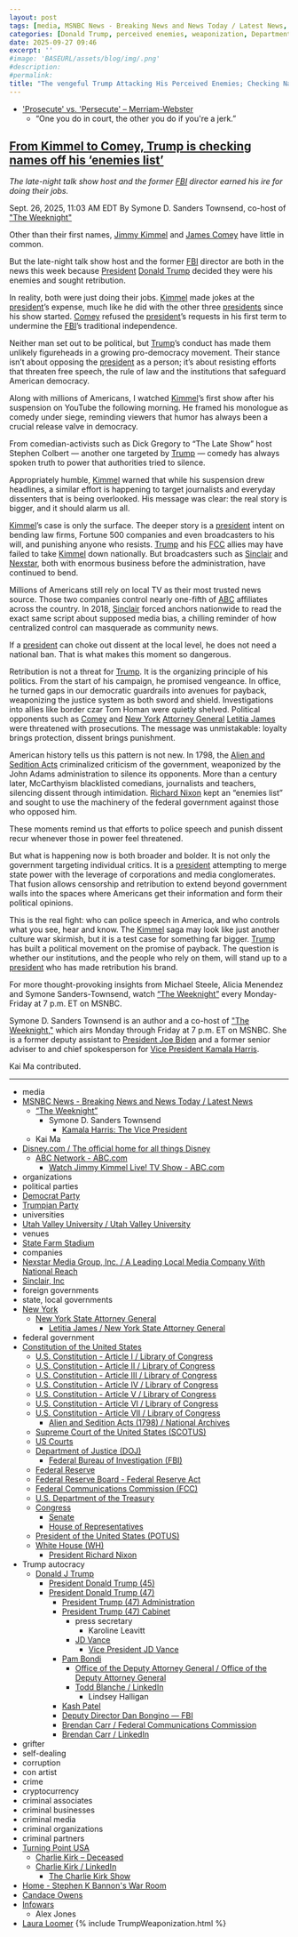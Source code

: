```yaml
---
layout: post
tags: [media, MSNBC News - Breaking News and News Today / Latest News, “The Weeknight”, Symone D. Sanders Townsend, Kamala Harris –  The Vice President, Kai Ma, Disney.com / The official home for all things Disney, ABC Network - ABC.com, Watch Jimmy Kimmel Live! TV Show - ABC.com, organizations, political parties, Democrat Party, Trumpian Party, universities, Utah Valley University / Utah Valley University, venues, State Farm Stadium, companies, Nexstar Media Group Inc. / A Leading Local Media Company With National Reach, Sinclair Inc, foreign governments, state local governments, New York, New York State Attorney General, Letitia James / New York State Attorney General, federal government, Constitution of the United States, U.S. Constitution - Article I / Library of Congress, U.S. Constitution - Article II / Library of Congress, U.S. Constitution - Article III / Library of Congress, U.S. Constitution - Article IV / Library of Congress, U.S. Constitution - Article V / Library of Congress, U.S. Constitution - Article VI / Library of Congress, U.S. Constitution - Article VII / Library of Congress, Alien and Sedition Acts (1798) / National Archives, Supreme Court of the United States (SCOTUS), US Courts, Department of Justice (DOJ), Federal Bureau of Investigation (FBI), Federal Reserve, Federal Reserve Board - Federal Reserve Act, Federal Communications Commission (FCC), U.S. Department of the Treasury, Congress, Senate, House of Representatives, President of the United States (POTUS), White House (WH), President Richard Nixon, Trump autocracy, Donald J Trump, President Donald Trump (45), President Donald Trump (47), President Trump (47) Administration, President Trump (47) Cabinet, press secretary, Karoline Leavitt, JD Vance, Vice President JD Vance, Pam Bondi, Office of the Deputy Attorney General / Office of the Deputy Attorney General, Todd Blanche / LinkedIn, Lindsey Halligan, Kash Patel, Deputy Director Dan Bongino — FBI, Brendan Carr / Federal Communications Commission, Brendan Carr / LinkedIn, grifter, self-dealing, corruption, con artist, crime, cryptocurrency, criminal associates, criminal businesses, criminal media, criminal organizations, criminal partners, Turning Point USA, Charlie Kirk – Deceased, Charlie Kirk / LinkedIn, The Charlie Kirk Show, Home - Stephen K Bannon’s War Room, Candace Owens, Infowars, Alex Jones, Laura Loomer]
categories: [Donald Trump, perceived enemies, weaponization, Department of Justice (DOJ), Pam Bondi, Lindsey Halligan, Federal Communications Commission (FCC), Federal Bureau of Investigation (FBI), ABC, Disney, James Comey, Jimmy Kimmel]
date: 2025-09-27 09:46
excerpt: ''
#image: 'BASEURL/assets/blog/img/.png'
#description:
#permalink:
title: "The venge​ful Trump Attacking His Perceived Enemies; Checking Names Off His List"
---
```



- ['Prosecute' vs. 'Persecute' – Merriam-Webster](https://www.merriam-webster.com/grammar/prosecuted-vs-persecuted-usage)
    - “One you do in court, the other you do if you're a jerk.”

## [From Kimmel to Comey, Trump is checking names off his ‘enemies list’](https://www.msnbc.com/opinion/msnbc-opinion/trump-comey-indictment-kimmel-enemies-list-retribution-rcna233872)

*The late-night talk show host and the former [FBI](https://www.fbi.gov/) director earned his ire for doing their jobs.*

Sept. 26, 2025, 11:03 AM EDT
By Symone D. Sanders Townsend, co-host of ["The Weeknight"](https://www.msnbc.com/weeknight)

Other than their first names, [Jimmy Kimmel](https://abc.com/show/9bfe2f4f-41ad-4492-a6dd-0b67db180543) and [James Comey](https://www.fbi.gov/history/directors/james-b-comey) have little in common.

But the late-night talk show host and the former [FBI](https://www.fbi.gov/) director are both in the news this week because [President](https://www.whitehouse.gov/) [Donald Trump](https://www.donaldjtrump.com/) decided they were his enemies and sought retribution.

In reality, both were just doing their jobs. [Kimmel](https://abc.com/show/9bfe2f4f-41ad-4492-a6dd-0b67db180543) made jokes at the [president](https://www.whitehouse.gov/)’s expense, much like he did with the other three [presidents](https://www.whitehouse.gov/) since his show started. [Comey](https://www.fbi.gov/history/directors/james-b-comey) refused the [president](https://www.whitehouse.gov/)’s requests in his first term to undermine the [FBI](https://www.fbi.gov/)’s traditional independence.

Neither man set out to be political, but [Trump](https://www.donaldjtrump.com/)’s conduct has made them unlikely figureheads in a growing pro-democracy movement. Their stance isn’t about opposing the [president](https://www.whitehouse.gov/) as a person; it’s about resisting efforts that threaten free speech, the rule of law and the institutions that safeguard American democracy.

Along with millions of Americans, I watched [Kimmel](https://abc.com/show/9bfe2f4f-41ad-4492-a6dd-0b67db180543)’s first show after his suspension on YouTube the following morning. He framed his monologue as comedy under siege, reminding viewers that humor has always been a crucial release valve in democracy.

From comedian-activists such as Dick Gregory to “The Late Show” host Stephen Colbert — another one targeted by [Trump](https://www.donaldjtrump.com/) — comedy has always spoken truth to power that authorities tried to silence.

Appropriately humble, [Kimmel](https://abc.com/show/9bfe2f4f-41ad-4492-a6dd-0b67db180543) warned that while his suspension drew headlines, a similar effort is happening to target journalists and everyday dissenters that is being overlooked. His message was clear: the real story is bigger, and it should alarm us all.

[Kimmel](https://abc.com/show/9bfe2f4f-41ad-4492-a6dd-0b67db180543)’s case is only the surface. The deeper story is a [president](https://www.whitehouse.gov/) intent on bending law firms, Fortune 500 companies and even broadcasters to his will, and punishing anyone who resists. [Trump](https://www.donaldjtrump.com/) and his [FCC](https:www.fcc.gov/) allies may have failed to take [Kimmel](https://abc.com/show/9bfe2f4f-41ad-4492-a6dd-0b67db180543) down nationally. But broadcasters such as [Sinclair](https://sbgi.net/) and [Nexstar](https://www.nexstar.tv/), both with enormous business before the administration, have continued to bend.

Millions of Americans still rely on local TV as their most trusted news source. Those two companies control nearly one-fifth of [ABC](https://abc.com/) affiliates across the country. In 2018, [Sinclair](https://sbgi.net/) forced anchors nationwide to read the exact same script about supposed media bias, a chilling reminder of how centralized control can masquerade as community news.

If a [president](https://www.whitehouse.gov/) can choke out dissent at the local level, he does not need a national ban. That is what makes this moment so dangerous.

Retribution is not a threat for [Trump](https://www.donaldjtrump.com/). It is the organizing principle of his politics. From the start of his campaign, he promised vengeance. In office, he turned gaps in our democratic guardrails into avenues for payback, weaponizing the justice system as both sword and shield. Investigations into allies like border czar Tom Homan were quietly shelved. Political opponents such as [Comey](https://www.fbi.gov/history/directors/james-b-comey) and [New York](https://www.ny.gov/) [Attorney General](https://ag.ny.gov/) [Letitia James](https://ag.ny.gov/about/meet-letitia-james) were threatened with prosecutions. The message was unmistakable: loyalty brings protection, dissent brings punishment.

American history tells us this pattern is not new. In 1798, the [Alien and Sedition Acts](https://www.archives.gov/milestone-documents/alien-and-sedition-acts) criminalized criticism of the government, weaponized by the John Adams administration to silence its opponents. More than a century later, McCarthyism blacklisted comedians, journalists and teachers, silencing dissent through intimidation. [Richard Nixon](https://www.nixonlibrary.gov/) kept an “enemies list” and sought to use the machinery of the federal government against those who opposed him.

These moments remind us that efforts to police speech and punish dissent recur whenever those in power feel threatened.

But what is happening now is both broader and bolder. It is not only the government targeting individual critics. It is a [president](https://www.whitehouse.gov/) attempting to merge state power with the leverage of corporations and media conglomerates. That fusion allows censorship and retribution to extend beyond government walls into the spaces where Americans get their information and form their political opinions.

This is the real fight: who can police speech in America, and who controls what you see, hear and know. The [Kimmel](https://abc.com/show/9bfe2f4f-41ad-4492-a6dd-0b67db180543) saga may look like just another culture war skirmish, but it is a test case for something far bigger. [Trump](https://www.donaldjtrump.com/) has built a political movement on the promise of payback. The question is whether our institutions, and the people who rely on them, will stand up to a [president](https://www.whitehouse.gov/) who has made retribution his brand.

For more thought-provoking insights from Michael Steele, Alicia Menendez and Symone Sanders-Townsend, watch [“The Weeknight”](https://www.msnbc.com/weeknight) every Monday-Friday at 7 p.m. ET on MSNBC.

Symone D. Sanders Townsend is an author and a co-host of ["The Weeknight,"](https://www.msnbc.com/weeknight) which airs Monday through Friday at 7 p.m. ET on MSNBC. She is a former deputy assistant to [President Joe Biden](https://bidenwhitehouse.archives.gov/) and a former senior adviser to and chief spokesperson for [Vice President Kamala Harris](https://bidenwhitehouse.archives.gov/administration/vice-president-harris/).

Kai Ma contributed.

----
- media
- [MSNBC News - Breaking News and News Today / Latest News](https://www.msnbc.com/)
    - [“The Weeknight”](https://www.msnbc.com/weeknight)
        - Symone D. Sanders Townsend
            - [Kamala Harris: The Vice President](https://bidenwhitehouse.archives.gov/administration/vice-president-harris/)
    - Kai Ma
- [Disney.com / The official home for all things Disney](https://www.disney.com/)
    - [ABC Network - ABC.com](https://abc.com/)
        - [Watch Jimmy Kimmel Live! TV Show - ABC.com](https://abc.com/show/9bfe2f4f-41ad-4492-a6dd-0b67db180543)
- organizations
- political parties
- [Democrat Party](https://www.democrats.org/)
- [Trumpian Party](https://www.gop.com/)
- universities
- [Utah Valley University / Utah Valley University](https://www.uvu.edu/)
- venues
- [State Farm Stadium](https://www.statefarmstadium.com/)
- companies
- [Nexstar Media Group, Inc. / A Leading Local Media Company With National Reach](https://www.nexstar.tv/)
- [Sinclair, Inc](https://sbgi.net/)
- foreign governments
- state, local governments 
- [New York](https://www.ny.gov/)
    - [New York State Attorney General](https://ag.ny.gov/)
        - [Letitia James / New York State Attorney General](https://ag.ny.gov/about/meet-letitia-james)
- federal government
- [Constitution of the United States](https://constitution.congress.gov/constitution/)
    - [U.S. Constitution - Article I / Library of Congress](https://constitution.congress.gov/constitution/article-1/)
    - [U.S. Constitution - Article II / Library of Congress](https://constitution.congress.gov/constitution/article-2/)
    - [U.S. Constitution - Article III / Library of Congress](https://constitution.congress.gov/constitution/article-3/)
    - [U.S. Constitution - Article IV / Library of Congress](https://constitution.congress.gov/constitution/article-4/)
    - [U.S. Constitution - Article V / Library of Congress](https://constitution.congress.gov/constitution/article-5/)
    - [U.S. Constitution - Article VI / Library of Congress](https://constitution.congress.gov/constitution/article-6/)
    - [U.S. Constitution - Article VII / Library of Congress](https://constitution.congress.gov/constitution/article-7/)
        - [Alien and Sedition Acts (1798) / National Archives](https://www.archives.gov/milestone-documents/alien-and-sedition-acts)
    - [Supreme Court of the United States (SCOTUS)](https://www.supremecourt.gov/)
    - [US Courts](https://www.uscourts.gov/)
    - [Department of Justice (DOJ)](https://www.justice.gov/)
        - [Federal Bureau of Investigation (FBI)](https://www.fbi.gov/)
    - [Federal Reserve](https;//www.federalreserve.gov/)
    - [Federal Reserve Board - Federal Reserve Act](https://www.federalreserve.gov/aboutthefed/fract.htm)
    - [Federal Communications Commission (FCC)](https://www.fcc.gov/)
    - [U.S. Department of the Treasury](https://home.treasury.gov/)
    - [Congress](https://www.congress.gov/)
        - [Senate](https://www.senate.gov/)
        - [House of Representatives](https://www.house.gov/)
     - [President of the United States (POTUS)](https://www.whitehouse.gov/)
    - [White House (WH)](https://www.whitehouse.gov/)
        - [President Richard Nixon](https://www.nixonlibrary.gov/)
- Trump autocracy
    - [Donald J Trump](https://www.donaldjtrump.com/)
        - [President Donald Trump (45)](https://trumpwhitehouse.archives.gov/)
        - [President Donald Trump (47)](https://www.whitehouse.gov/administration/donald-j-trump/)
            - [President Trump (47) Administration](https://www.whitehouse.gov/administration/)
            - [President Trump (47) Cabinet](https://www.whitehouse.gov/administration/the-cabinet/)
                - press secretary
                    - Karoline Leavitt
              - [JD Vance](https://www.linkedin.com/in/jd-vance-770a9047/)
                - [Vice President JD Vance](https://www.whitehouse.gov/administration/jd-vance/)
            - [Pam Bondi](https://www.justice.gov/ag/staff-profile/meet-attorney-general)
                - [Office of the Deputy Attorney General / Office of the Deputy Attorney General](https://www.justice.gov/dag)
                - [Todd Blanche / LinkedIn](https://www.linkedin.com/in/toddblanche/)
                    - Lindsey Halligan 
            - [Kash Patel](https://www.fbi.gov/about/leadership-and-structure/director-patel)
           - [Deputy Director Dan Bongino — FBI](https://www.fbi.gov/about/leadership-and-structure/deputy-director-dan-bongino)
            - [Brendan Carr / Federal Communications Commission](https://www.fcc.gov/about/leadership/brendan-carr)
            - [Brendan Carr / LinkedIn](https://www.linkedin.com/in/brendan-carr-0030b126/)
- grifter
- self-dealing
- corruption
- con artist
- crime
- cryptocurrency
- criminal associates
- criminal businesses
- criminal media
- criminal organizations
- criminal partners
- [Turning Point USA](https://www.tpusa.com/)
    - [Charlie Kirk – Deceased](https://www.charliekirk.com/)
    - [Charlie Kirk / LinkedIn](https://www.linkedin.com/in/charlie-kirk/)
        - [The Charlie Kirk Show](https://thecharliekirkshow.com/)
- [Home - Stephen K Bannon's War Room](https://warroom.org/)
- [Candace Owens](https://www.candaceowens.com/)
- [Infowars](https://www.infowars.com/)
    - Alex Jones
- [Laura Loomer](https://loomered.com/)
{% include TrumpWeaponization.html %}
